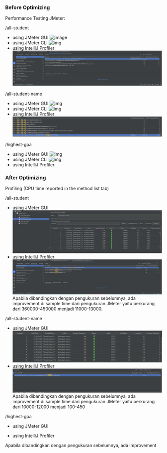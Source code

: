 ### Before Optimizing

Performance Testing JMeter:

/all-student
- using JMeter GUI
![image](https://i.ibb.co/0XTqrVy/all-student.png)
- using JMeter CLI
![img](https://i.ibb.co/1JQZ9fR/testresults1.png)
- using IntelliJ Profiler
![img.png](images/img.png)

/all-student-name
- using JMeter GUI
![img](https://i.ibb.co/VL2tFQQ/all-student-name.png)
- using JMeter CLI
![img](https://i.ibb.co/Z6gfG5p/testresults2.png)
- using IntelliJ Profiler
![img](images/image.png)


/highest-gpa
- using JMeter GUI
![img](https://i.ibb.co/sRXyZxf/highest-gpa.png)
- using JMeter CLI
![img](https://i.ibb.co/Zd4CpHQ/testresults3.png)
- using IntelliJ Profiler



### After Optimizing

Profiling (CPU time reported in the method list tab)

/all-student
- using JMeter GUI
![img_2.png](images/img_2.png)
- using IntelliJ Profiler
![img_1.png](images/img_1.png)
Apabila dibandingkan dengan pengukuran sebelumnya, ada improvement di sample time dari pengukuran JMeter yaitu berkurang dari 360000-450000 menjadi 11000-13000.


/all-student-name
- using JMeter GUI
![alt text](image-1.png)
- using IntelliJ Profiler
![alt text](image.png)
Apabila dibandingkan dengan pengukuran sebelumnya, ada improvement di sample time dari pengukuran JMeter yaitu berkurang dari 10000-12000 menjadi 100-450

/highest-gpa
- using JMeter GUI

- using IntelliJ Profiler

Apabila dibandingkan dengan pengukuran sebelumnya, ada improvement